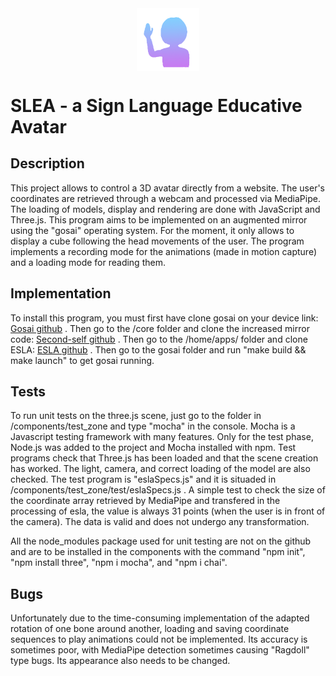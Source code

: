 <img src="https://github.com/AdrLfv/esla/blob/master/components/logo%20esla.png?raw=true" alt="drawing" width="100" class="center"/>   

# SLEA - a Sign Language Educative Avatar

## Description

This project allows to control a 3D avatar directly from a website. The user's coordinates are retrieved through a webcam and processed via MediaPipe. The loading of models, display and rendering are done with JavaScript and Three.js.
This program aims to be implemented on an augmented mirror using the "gosai" operating system. For the moment, it only allows to display a cube following the head movements of the user.
The program implements a recording mode for the animations (made in motion capture) and a loading mode for reading them.

## Implementation

To install this program, you must first have clone gosai on your device link: [Gosai github](https://github.com/GOSAI-DVIC/gosai.git) . Then go to the /core folder and clone the increased mirror code: [Second-self github](https://github.com/GOSAI-DVIC/second-self.git) . Then go to the /home/apps/ folder and clone ESLA: [ESLA github](https://github.com/AdrLfv/esla.git) . Then go to the gosai folder and run "make build && make launch" to get gosai running.

## Tests

To run unit tests on the three.js scene, just go to the folder in /components/test_zone and type "mocha" in the console. Mocha is a Javascript testing framework with many features. Only for the test phase, Node.js was added to the project and Mocha installed with npm. Test programs check that Three.js has been loaded and that the scene creation has worked. The light, camera, and correct loading of the model are also checked. The test program is "eslaSpecs.js" and it is situaded in /components/test_zone/test/eslaSpecs.js .
A simple test to check the size of the coordinate array retrieved by MediaPipe and transfered in the processing of esla, the value is always 31 points (when the user is in front of the camera). The data is valid and does not undergo any transformation.

All the node\_modules package used for unit testing are not on the github and are to be installed in the components with the command "npm init", "npm install three", "npm i mocha", and "npm i chai".

## Bugs

Unfortunately due to the time-consuming implementation of the adapted rotation of one bone around another, loading and saving coordinate sequences to play animations could not be implemented.
Its accuracy is sometimes poor, with MediaPipe detection sometimes causing "Ragdoll" type bugs. Its appearance also needs to be changed.


<style>
  img {
    display: block;
    margin-left: auto;
    margin-right: auto;
  }
</style>
